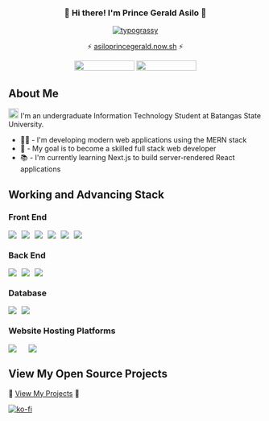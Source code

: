 <div align="center"><h3>🌟 Hi there! I'm Prince Gerald Asilo 🚀</h3></div> 
<div align="center">
    <a href="https://github.com/kawarimidoll/typograssy">
        <img alt="typograssy" src="https://typograssy.deno.dev/api?text=%20Welcome%20to%20my%20GitHub%20Profile!%20&frame=ffffff&speed=100&comment=">
    </a>
<p align="center">
<!--     <img src="https://github.com/asiloprince/asiloprince/assets/151169830/c364b475-a6ae-4091-94bd-febe9161d8a0" alt="Profile GIF" width="200"> -->
    ⚡ <a href="https://asiloprincegerald.vercel.app/" target="_blank">asiloprincegerald.now.sh</a> ⚡
</p>
    <p>
        <img draggable="false" style="width:119px;height:20px;" src="https://komarev.com/ghpvc/?username=asiloprince&style=for-the-badge&color=1C8C8C">
        <a href="https://www.linkedin.com/in/prince-gerald-asilo-83280321b/">
            <img draggable="false" style="width:119px;height:20px;" src="https://img.shields.io/badge/LinkedIn-0077B5?style=for-the-badge&logo=linkedin&logoColor=white">
        </a>
    </p>
</div>

## About Me

<p> <img src="https://github.com/asiloprince/asiloprince/assets/85353436/babbd2d7-490e-4eec-ae60-de67e8d8d55f" width="20px"/>  I'm an undergraduate Information Technology Student at Batangas State University.</p>

- 👨‍💻 - I'm developing modern web applications using the MERN stack 
- 🚀 - My goal is to become a skilled full stack web developer
- 📚 - I'm currently learning Next.js to build server-rendered React applications

## Working and Advancing Stack

<h3>Front End</h3>
<div style="display: flex; gap: 10px;">
    <img src="https://img.shields.io/badge/NEXT.JS-333333?style=for-the-badge&logo=next.js&logoColor=white">
    <img src="https://img.shields.io/badge/HTML5-E34C26?style=for-the-badge&logo=html5&logoColor=white">
    <img src="https://img.shields.io/badge/REACT%20JS-lightblue?style=for-the-badge&logo=react&logoColor=black">
    <img src="https://img.shields.io/badge/CSS3-264de4?style=for-the-badge&logo=css3&logoColor=white">
     <img src="https://img.shields.io/badge/Tailwind%20CSS-38B2AC?style=for-the-badge&logo=tailwind-css&logoColor=white">
    <img src="https://img.shields.io/badge/Javascript-f0db4f?style=for-the-badge&logo=Javascript&logoColor=black">

</div>

<h3>Back End</h3>
<div style="display: flex; gap: 10px;">
    <img src="https://img.shields.io/badge/Node.JS-3C873A?style=for-the-badge&logo=node.js&logoColor=white">
    <img src="https://img.shields.io/badge/Express-333333?style=for-the-badge&logo=express&logoColor=white">
    <img src="https://img.shields.io/badge/Django-092E20?style=for-the-badge&logo=django&logoColor=white">
</div>

<h3>Database</h3>
<div style="display: flex; gap: 10px;">
    <img src="https://img.shields.io/badge/MongoDB-3FA037?style=for-the-badge&logo=mongodb&logoColor=white">
    <img src="https://img.shields.io/badge/MYSQL-F29111?style=for-the-badge&logo=mysql&logoColor=white">
</div>


<h3>Website Hosting Platforms</h3>
<div style="display: flex; gap: 10px;">
<img src="https://img.shields.io/badge/UBUNTU VPS-red?style=for-the-badge&logo=ubuntu&logoColor=white"/>&nbsp;
<img src="https://img.shields.io/badge/NGINX-black?style=for-the-badge&logo=nginx"/>
</div>

## View My Open Source Projects

🎉 [View My Projects](https://github.com/asiloprince/) 🎉

[![ko-fi](https://www.ko-fi.com/img/githubbutton_sm.svg)](https://ko-fi.com/prncetc)

